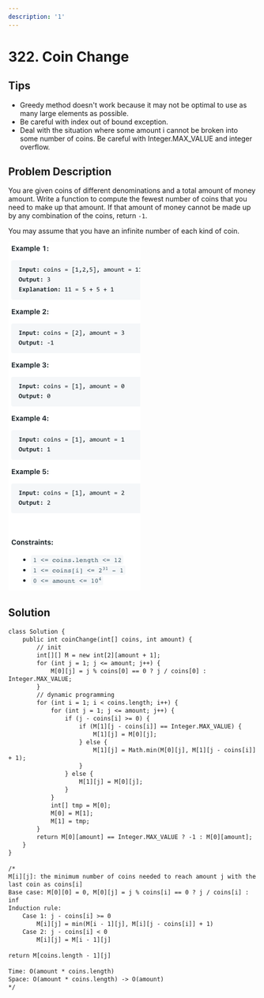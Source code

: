```yaml
---
description: '1'
---
```


# 322. Coin Change

## Tips

* Greedy method doesn't work because it may not be optimal to use as many large elements as possible.
* Be careful with index out of bound exception.
* Deal with the situation where some amount i cannot be broken into some number of coins. Be careful with Integer.MAX\_VALUE and integer overflow.

## Problem Description

You are given coins of different denominations and a total amount of money amount. Write a function to compute the fewest number of coins that you need to make up that amount. If that amount of money cannot be made up by any combination of the coins, return `-1`.

You may assume that you have an infinite number of each kind of coin.

![](../.gitbook/assets/image%20%2835%29.png)

## Solution

```text
class Solution {
    public int coinChange(int[] coins, int amount) {
        // init
        int[][] M = new int[2][amount + 1];
        for (int j = 1; j <= amount; j++) {
            M[0][j] = j % coins[0] == 0 ? j / coins[0] : Integer.MAX_VALUE;
        }
        // dynamic programming
        for (int i = 1; i < coins.length; i++) {
            for (int j = 1; j <= amount; j++) {
                if (j - coins[i] >= 0) {
                    if (M[1][j - coins[i]] == Integer.MAX_VALUE) {
                        M[1][j] = M[0][j];
                    } else {
                        M[1][j] = Math.min(M[0][j], M[1][j - coins[i]] + 1);
                    }
                } else {
                    M[1][j] = M[0][j];
                }
            }
            int[] tmp = M[0];
            M[0] = M[1];
            M[1] = tmp;
        }
        return M[0][amount] == Integer.MAX_VALUE ? -1 : M[0][amount];
    }
}

/*
M[i][j]: the minimum number of coins needed to reach amount j with the last coin as coins[i]
Base case: M[0][0] = 0, M[0][j] = j % coins[i] == 0 ? j / coins[i] : inf
Induction rule:
    Case 1: j - coins[i] >= 0
        M[i][j] = min(M[i - 1][j], M[i][j - coins[i]] + 1)
    Case 2: j - coins[i] < 0
        M[i][j] = M[i - 1][j]

return M[coins.length - 1][j]

Time: O(amount * coins.length)
Space: O(amount * coins.length) -> O(amount)
*/
```

